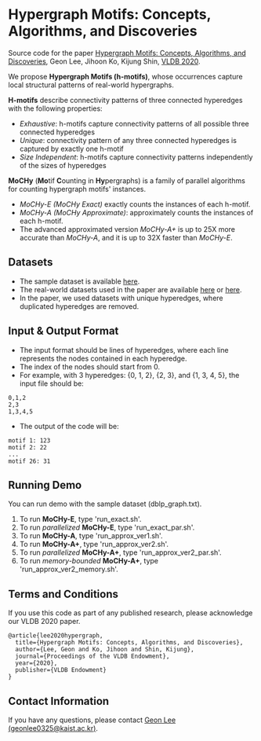 # Hypergraph Motifs: Concepts, Algorithms, and Discoveries
Source code for the paper [Hypergraph Motifs: Concepts, Algorithms, and Discoveries](https://arxiv.org/abs/2003.01853), Geon Lee, Jihoon Ko, Kijung Shin, [VLDB 2020](https://vldb2020.org/).

We propose **Hypergraph Motifs (h-motifs)**, whose occurrences capture local structural patterns of real-world hypergraphs.

**H-motifs** describe connectivity patterns of three connected hyperedges with the following properties:
* *Exhaustive*: h-motifs capture connectivity patterns of all possible three connected hyperedges
* *Unique*: connectivity pattern of any three connected hyperedges is captured by exactly one h-motif
* *Size Independent*: h-motifs capture connectivity patterns independently of the sizes of hyperedges

**MoCHy** (**Mo**tif **C**ounting in **Hy**pergraphs) is a family of parallel algorithms for counting hypergraph motifs' instances.
* *MoCHy-E (MoCHy Exact)* exactly counts the instances of each h-motif.
* *MoCHy-A (MoCHy Approximate)*: approximately counts the instances of each h-motif.
* The advanced approximated version *MoCHy-A+* is up to 25X more accurate than *MoCHy-A*, and it is up to 32X faster than *MoCHy-E*.

## Datasets
* The sample dataset is available [here](https://gist.github.com/pszufe/02666497d2c138d1b2de5b7f67784d2b#sec_dblp).
* The real-world datasets used in the paper are available [here](https://www.cs.cornell.edu/~arb/data/) or [here](http://dmlab.kaist.ac.kr/hmotif/).
* In the paper, we used datasets with unique hyperedges, where duplicated hyperedges are removed. 

## Input & Output Format
* The input format should be lines of hyperedges, where each line represents the nodes contained in each hyperedge.
* The index of the nodes should start from 0.
* For example, with 3 hyperedges: {0, 1, 2}, {2, 3}, and {1, 3, 4, 5}, the input file should be:
```
0,1,2
2,3
1,3,4,5
```
* The output of the code will be:
```
motif 1: 123
motif 2: 22
...
motif 26: 31
```

## Running Demo
You can run demo with the sample dataset (dblp_graph.txt).
1. To run **MoCHy-E**, type 'run_exact.sh'.
2. To run *parallelized* **MoCHy-E**, type 'run_exact_par.sh'.
3. To run **MoCHy-A**, type 'run_approx_ver1.sh'.
4. To run **MoCHy-A+**, type 'run_approx_ver2.sh'.
5. To run *parallelized* **MoCHy-A+**, type 'run_approx_ver2_par.sh'.
6. To run *memory-bounded* **MoCHy-A+**, type 'run_approx_ver2_memory.sh'.

## Terms and Conditions
If you use this code as part of any published research, please acknowledge our VLDB 2020 paper.
```
@article{lee2020hypergraph,
  title={Hypergraph Motifs: Concepts, Algorithms, and Discoveries},
  author={Lee, Geon and Ko, Jihoon and Shin, Kijung},
  journal={Proceedings of the VLDB Endowment},
  year={2020},
  publisher={VLDB Endowment}
}
```

## Contact Information
If you have any questions, please contact [Geon Lee (geonlee0325@kaist.ac.kr)](mailto:geonlee0325@kaist.ac.kr).
